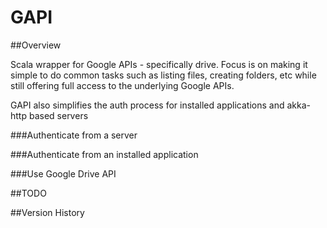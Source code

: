 # GAPI #

<!---
[![Build Status](https://travis-ci.org/msvens/gapi.svg?branch=master)](https://travis-ci.org/msvens/<projectname>)
[![Maven Central](https://img.shields.io/maven-central/v/org.mellowtech/gapi_2.12.svg)](https://maven-badges.herokuapp.com/maven-central/org.mellowtech/gapi_2.12)
--->

##Overview

Scala wrapper for Google APIs - specifically drive. Focus is on making it simple to do
common tasks such as listing files, creating folders, etc while still offering full access
to the underlying Google APIs.

GAPI also simplifies the auth process for installed applications and akka-http based servers

###Authenticate from a server

###Authenticate from an installed application

###Use Google Drive API



##TODO

##Version History





